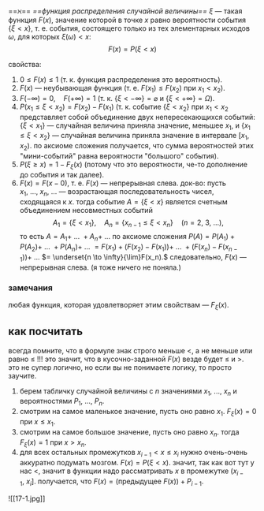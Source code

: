 ==$\aleph$== *==функция распределения случайной величины==* $\xi$ — такая функция $F(x)$, значение которой в точке $x$ равно вероятности события $\{\xi < x\}$, т. е. события, состоящего только из тех элементарных исходов $\omega$, для которых $\xi(\omega) < x$:
$$F(x) = P(\xi < x)$$

свойства:
1. $0 \le F(x) \le 1$ (т. к. функция распределения это вероятность).
2. $F(x)$ — неубывающая функция (т. е. $F(x_1) \le F(x_2)$ при $x_1 < x_2$).
3. $F(-\infty) = 0,\quad F(+\infty) = 1$ (т. к. $\{\xi < -\infty\} = \varnothing$ и $\{\xi < +\infty\} = \Omega$).
4. $P(x_1 \le \xi < x_2) = F(x_2) - F(x_1)$ (т. к. событие $\{\xi < x_2\}$ при $x_1 < x_2$ представляет собой объединение двух непересекающихся событий: $\{\xi < x_1\}$ — случайная величина приняла значение, меньшее $x_1$, и $\{x_1 \le \xi < x_2\}$ — случайная величина приняла значение в интервале $[x_1, x_2)$. по аксиоме сложения получается, что сумма вероятностей этих "мини-событий" равна вероятности "большого" события).
5. $P(\xi \ge x) = 1 - F_\xi(x)$ (потому что это вероятности, че-то дополнение до события и так далее).
6. $F(x) = F(x-0)$, т. е. $F(x)$ — непрерывная слева.
   док-во: пусть $x_1,\ ...,\ x_n,\ ...$ — возрастающая последовательность чисел, сходящаяся к $x$. тогда событие $A = \{\xi < x\}$ является счетным объединением несовместных событий $$A_1 = \{ \xi < x_1\},\quad A_n = \{x_{n-1} \le \xi < x_n\} \quad (n=2,\ 3,\ ...),$$
   то есть $A = A_1 +\ ...\ + A_n +\ ...$
   по аксиоме сложения $P(A) = P(A_1) + P(A_2) +\ ...\ + P(A_n) +\ ...$ $= F(x_1) + (F(x_2) - F(x_1)) +\ ...\ + (F(x_n) - F(x_{n-1})) +\ ...$ $= \underset{n \to \infty}{\lim}F(x_n).$
   следовательно, $F(x)$ — непрерывная слева.
   (я тоже ничего не поняла.)

### замечания
любая функция, которая удовлетворяет этим свойствам — $F_\xi(x)$.

## как посчитать
всегда помните, что в формуле знак строго меньше $<$, а не меньше или равно $\le$ !!! это значит, что в кусочно-заданной $F(x)$ везде будет $\le$ и $>$. это не супер логично, но если вы не понимаете логику, то просто заучите.

1. берем табличку случайной величины с $n$ значениями $x_1,\ ...,\ x_n$ и вероятностями $P_1,\ ...,\ P_n$.
2. смотрим на самое маленькое значение, пусть оно равно $x_1$. $F_\xi(x) = 0$ при $x \le x_1$.
3. смотрим на самое большое значение, пусть оно равно $x_{n}$. тогда $F_\xi(x) = 1$ при $x > x_n$.
4. для всех остальных промежутков $x_{i-1} < x \le x_i$ нужно очень-очень аккуратно подумать мозгом. $F(x) = P(\xi < x)$. значит, так как вот тут у нас $<$, значит в функции надо рассматривать $x$ в промежутке $(x_{i-1},\ x_i]$. получается, что $F(x) = (\text{предыдущее } F(x)) + P_{i-1}$.

![[17-1.jpg]]